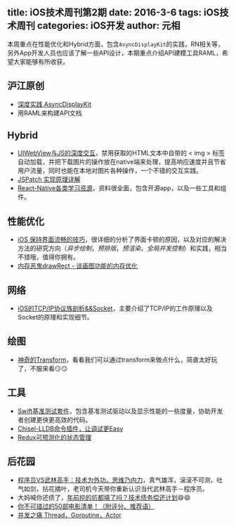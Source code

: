title: iOS技术周刊第2期
date: 2016-3-6
tags: iOS技术周刊
categories: iOS开发
author: 元相
---

本周重点在性能优化和Hybrid方面，包含`AsyncDisplayKit`的实践，RN相关等，另外App开发人员也应该了解一些API设计，本期重点介绍API建模工具RAML，希望大家能够有所收获。

<!--more-->

## 沪江原创
* [深度实践 AsyncDisplayKit](http://hujiangtechnology.github.io/2016/03/05/asyncdisplaykit-practice/)
* 用RAML来构建API文档

## Hybrid
* [UIWebView与JS的深度交互](http://www.cocoachina.com/ios/20150811/12985.html)，禁用获取的HTML文本中自带的 < img > 标签自动加载，并把下载图片的操作放在native端来处理，提高响应速度并且节省用户流量，同时也能在本地对图片各种操作，一个不错的交互实践。
* [JSPatch 实现原理详解](https://github.com/bang590/JSPatch/wiki/JSPatch-%E5%AE%9E%E7%8E%B0%E5%8E%9F%E7%90%86%E8%AF%A6%E8%A7%A3)
* [React-Native各类学习资源](https://github.com/ele828/react-native-guide#%E5%B7%A5%E5%85%B7)，资料很全面，包含开源app，以及一些工具和组件。

## 性能优化
* [iOS 保持界面流畅的技巧](http://blog.ibireme.com/2015/11/12/smooth_user_interfaces_for_ios/#more-41893)，很详细的分析了界面卡顿的原因，以及对应的解决方法的研究方向（*异步绘制*，*预排版*，*预渲染*，*全局并发控制*）和实践，相当不错哦，值得你拥有。
* [内存恶鬼drawRect - 谈画图功能的内存优化](http://mp.weixin.qq.com/s?__biz=MjM5NTIyNTUyMQ==&mid=447105405&idx=1&sn=054dc54289a98e8a39f2b9386f4f620e&scene=23&srcid=0108RhyzhXk9wUwQvnW3cmZT#rd)

## 网络
* [iOS的TCP/IP协议族剖析&&Socket](http://www.jianshu.com/p/cc756016243b)，主要介绍了TCP/IP的工作原理以及Socket的原理和实现细节。

## 绘图
* [神奇的Transform](http://ciechanowski.me/)，看看我们可以通过transform来做点什么，简直太好玩了，不服来看😏😏

## 工具
* [Swift基准测试套件](https://github.com/apple/swift/tree/master/benchmark)，包含基准测试驱动以及显示性能的一些度量，协助开发者创建更快更高效的代码。
* [Chisel-LLDB命令插件，让调试更Easy](http://blog.cnbluebox.com/blog/2015/03/05/chisel/)
* [Redux可预测化的状态管理](http://camsong.github.io/redux-in-chinese/index.html)

## 后花园
* [程序员VS武林高手：技术为外功，思维乃内力](http://mp.weixin.qq.com/s?__biz=MjM5MDE0Mjc4MA==&mid=402973995&idx=1&sn=87625ad8a3e3d5b16baa0890d6eedfe8&scene=23&srcid=03050zf9BxGthj6HoRiTCmb3#rd)，真气雄浑，滚滚不可测，吐气如剑，拈花摘叶，老司机今天带你重新认识当代武林高手－程序员。
* 大妈喊你还债了，[年前挖的坑都填了吗？技术债务偿还计划](http://mp.weixin.qq.com/s?__biz=MjM5MDE0Mjc4MA==&mid=402964742&idx=1&sn=60a657a4eeca714bee80e861406c6443&scene=23&srcid=0305FCtWZQFUXz2Xx4PePzCx#rd)😄😄
* [你不可错过的50部电影清单！（附评分、推荐语）](http://www.jianshu.com/p/ff4a34a5a136)
* [并发之痛 Thread，Goroutine，Actor](https://mp.weixin.qq.com/s?__biz=MzAwMDU1MTE1OQ==&mid=404242829&idx=1&sn=aacddf1c2c828281e6202eff8cd374f5&scene=1&srcid=0302Q1dT8nUezoEZLZzistUl&key=710a5d99946419d96e1c7481a2d8dae6400769cbc8bc9015cca38f9694d8c1ae46c0ff571ec714de57c149dd6aef6796&ascene=0&uin=Mzg1OTg2NQ%3D%3D)

